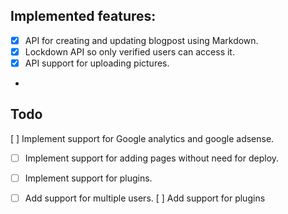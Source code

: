 ## Implemented features:
- [x] API for creating and updating blogpost using Markdown.
- [x] Lockdown API so only verified users can access it.
- [x] API support for uploading pictures.
- 

## Todo
  [ ] Implement support for Google analytics and google adsense.
- [ ] Implement support for adding pages without need for deploy.
- [ ] Implement support for plugins.
- [ ] Add support for multiple users.
  [ ] Add support for plugins

